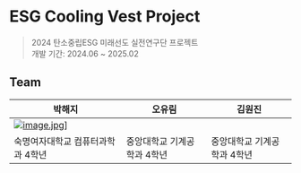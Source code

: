 # ESG Cooling Vest Project

>2024 탄소중립ESG 미래선도 실전연구단 프로젝트\
개발 기간: 2024.06 ~ 2025.02

## Team


| 박해지 | 오유림 | 김원진 |
| --- | --- | --- |
| [![image.jpg](https://i.postimg.cc/NFWsq98V/image.jpg)](https://postimg.cc/WqwL04H6)] |  |  |
| 숙명여자대학교 컴퓨터과학과 4학년 | 중앙대학교 기계공학과 4학년 | 중앙대학교 기계공학과 4학년 |
